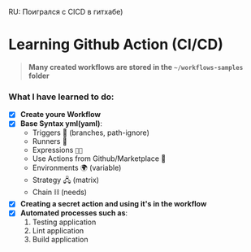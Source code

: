 RU: Поигрался с CICD в гитхабе)

# Learning Github Action (CI/CD)
> **Many created workflows are stored in the `~/workflows-samples` folder**

### What I have learned to do:

* [x] **Create youre Workflow**
* [x] **Base Syntax yml(yaml)**:
  * Triggers 🔫 (branches, path-ignore)
  * Runners 🏃
  * Expressions `🙂🙃`
  * Use Actions from Github/Marketplace 🏪
  * Environments 🌍 (variable)
  * Strategy 🖧 (matrix) 
  * Chain ⛓ (needs) 
* [x] **Сreating a secret action and using it's in the workflow**
* [x] **Automated processes such as**:
  1. Testing application
  2. Lint application
  3. Build application
